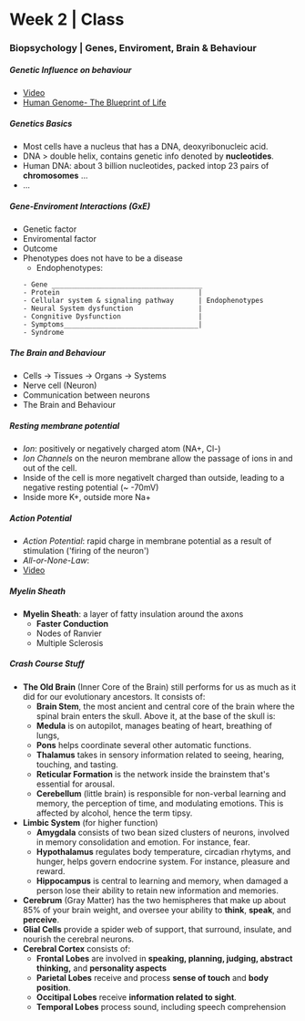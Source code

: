 # Week 2 | Class

### Biopsychology | Genes, Enviroment, Brain & Behaviour

##### Genetic Influence on behaviour
- [Video](youtube.com/watch?v=uvk2g9hJMTs)
- [Human Genome- The Blueprint of Life](dnapolicy.org/resources/human_genome_final.jpg)
##### Genetics Basics
- Most cells have a nucleus that has a DNA, deoxyribonucleic acid.
- DNA > double helix, contains genetic info denoted by **nucleotides**.
- Human DNA: about 3 billion nucleotides, packed intop 23 pairs of **chromosomes** ...
- ...
##### Gene-Enviroment Interactions (GxE)
- Genetic factor
- Enviromental factor
- Outcome
- Phenotypes does not have to be a disease
  - Endophenotypes:
  ```
  - Gene _____________________________________
  - Protein                                  |
  - Cellular system & signaling pathway      | Endophenotypes
  - Neural System dysfunction                |
  - Congnitive Dysfunction                   |
  - Symptoms_________________________________|
  - Syndrome
  ```
##### The Brain and Behaviour
- Cells -> Tissues -> Organs -> Systems
- Nerve cell (Neuron)
- Communication between neurons
- The Brain and Behaviour

##### Resting membrane potential
- _Ion_: positively or negatively charged atom (NA+, Cl-)
- _Ion Channels_ on the neuron membrane allow the passage of ions in and out of the cell.
- Inside of the cell is more negativelt charged than outside, leading to a negative resting potential (~ -70mV)
- Inside more K+, outside more Na+
##### Action Potential
- _Action Potential_: rapid charge in membrane potential as a result of stimulation ('firing of the neuron')
- _All-or-None-Law_:
- [Video](watch?v=7Eyhs)

##### Myelin Sheath
- **Myelin Sheath**: a layer of fatty insulation around the axons
  - **Faster Conduction**
  - Nodes of Ranvier
  - Multiple Sclerosis

##### Crash Course Stuff
- **The Old Brain** (Inner Core of the Brain) still performs for us as much as it did for our evolutionary ancestors. It consists of:
  - **Brain Stem**, the most ancient and central core of the brain where the spinal brain enters the skull. Above it, at the base of the skull is:
  - **Medula** is on autopilot, manages beating of heart, breathing of lungs,
  - **Pons** helps coordinate several other automatic functions.
  - **Thalamus** takes in sensory information related to seeing, hearing, touching, and tasting.
  - **Reticular Formation** is the network inside the brainstem that's essential for arousal. 
  - **Cerebellum** (little brain) is responsible for non-verbal learning and memory, the perception of time, and modulating emotions. This is affected by alcohol, hence the term tipsy.
- **Limbic System** (for higher function)
  - **Amygdala** consists of two bean sized clusters of neurons, involved in memory consolidation and emotion. For instance, fear.
  - **Hypothalamus** regulates body temperature, circadian rhytyms, and hunger, helps govern endocrine system. For instance, pleasure and reward.
  - **Hippocampus** is central to learning and memory, when damaged a person lose their ability to retain new information and memories.
- **Cerebrum** (Gray Matter) has the two hemispheres that make up about 85% of your brain weight, and oversee your ability to **think**, **speak**, and **perceive**.
- **Glial Cells** provide a spider web of support, that surround, insulate, and nourish the cerebral neurons.
- **Cerebral Cortex** consists of:
  - **Frontal Lobes** are involved in **speaking, planning, judging, abstract thinking,** and **personality aspects**
  - **Parietal Lobes** receive and process **sense of touch** and **body position**.
  - **Occitipal Lobes** receive **information related to sight**.
  - **Temporal Lobes** process sound, including speech comprehension